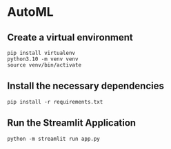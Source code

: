 # AutoML

## Create a virtual environment
```
pip install virtualenv
python3.10 -m venv venv
source venv/bin/activate
```

## Install the necessary dependencies
```pip install -r requirements.txt```

## Run the Streamlit Application
`python -m streamlit run app.py`
